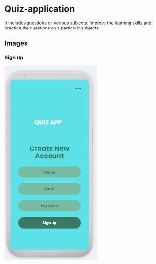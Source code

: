 # Quiz-application
It includes questions on various subjects. Improve the learning skills and practice the questions on a particular subjects.

## Images

### Sign up
<img src="./image/login.png">